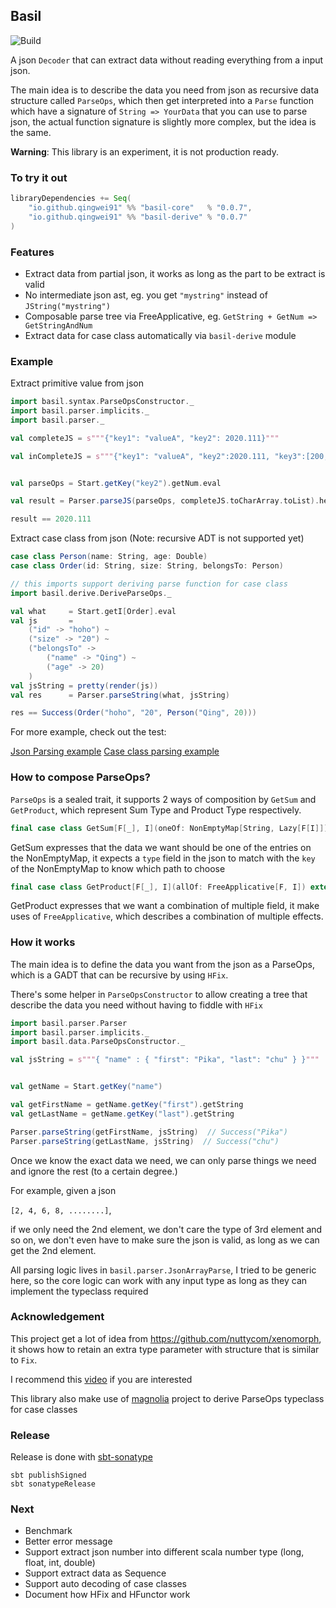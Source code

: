 ## Basil

![Build](https://travis-ci.org/qingwei91/basil.svg?branch=master)

A json `Decoder` that can extract data without reading everything from a input json.

The main idea is to describe the data you need from json as recursive data structure called `ParseOps`, which then get interpreted into a `Parse` function which have a signature of `String => YourData` that you can use to parse json, the actual function signature is slightly more complex, but the idea is the same.

**Warning**: This library is an experiment, it is not production ready.

### To try it out

```scala
libraryDependencies += Seq(
    "io.github.qingwei91" %% "basil-core"   % "0.0.7",
    "io.github.qingwei91" %% "basil-derive" % "0.0.7"
)
```

### Features

* Extract data from partial json, it works as long as the part to be extract is valid
* No intermediate json ast, eg. you get `"mystring"` instead of `JString("mystring")`
* Composable parse tree via FreeApplicative, eg. `GetString + GetNum => GetStringAndNum`
* Extract data for case class automatically via `basil-derive` module


### Example

Extract primitive value from json
```scala
import basil.syntax.ParseOpsConstructor._
import basil.parser.implicits._
import basil.parser._

val completeJS = s"""{"key1": "valueA", "key2": 2020.111}"""

val inCompleteJS = s"""{"key1": "valueA", "key2":2020.111, "key3":[200,]}"""


val parseOps = Start.getKey("key2").getNum.eval

val result = Parser.parseJS(parseOps, completeJS.toCharArray.toList).head.map(_._1)

result == 2020.111

```

Extract case class from json
(Note: recursive ADT is not supported yet)
```scala
case class Person(name: String, age: Double)
case class Order(id: String, size: String, belongsTo: Person)

// this imports support deriving parse function for case class
import basil.derive.DeriveParseOps._

val what     = Start.getI[Order].eval
val js       =
    ("id" -> "hoho") ~
    ("size" -> "20") ~
    ("belongsTo" ->
        ("name" -> "Qing") ~
        ("age" -> 20)
    )
val jsString = pretty(render(js))
val res      = Parser.parseString(what, jsString)

res == Success(Order("hoho", "20", Person("Qing", 20)))
```

For more example, check out the test:

[Json Parsing example](./core/src/test/scala/basil/parser/ParseSpec.scala)
[Case class parsing example](./derive/src/test/scala/basil/derive/DeriveParseSpec.scala)

### How to compose ParseOps?

`ParseOps` is a sealed trait, it supports 2 ways of composition by `GetSum` and `GetProduct`, which represent Sum Type and Product Type respectively.

```scala
final case class GetSum[F[_], I](oneOf: NonEmptyMap[String, Lazy[F[I]]]) extends ParseOps[F, I]
```

GetSum expresses that the data we want should be one of the entries on the NonEmptyMap, it expects a `type` field in the json to match with the `key` of the NonEmptyMap to know which path to choose

```scala
final case class GetProduct[F[_], I](allOf: FreeApplicative[F, I]) extends ParseOps[F, I]
```

GetProduct expresses that we want a combination of multiple field, it make uses of `FreeApplicative`, which describes a combination of multiple effects. 

### How it works

The main idea is to define the data you want from the json as a ParseOps, which is a GADT that can be recursive by using `HFix`.

There's some helper in `ParseOpsConstructor` to allow creating a tree that describe the data you need without having to fiddle with `HFix`

```scala
import basil.parser.Parser
import basil.parser.implicits._
import basil.data.ParseOpsConstructor._

val jsString = s"""{ "name" : { "first": "Pika", "last": "chu" } }"""


val getName = Start.getKey("name")

val getFirstName = getName.getKey("first").getString
val getLastName = getName.getKey("last").getString

Parser.parseString(getFirstName, jsString)  // Success("Pika")
Parser.parseString(getLastName, jsString)  // Success("chu")
```

Once we know the exact data we need, we can only parse things we need and ignore the rest (to a certain degree.)

For example, given a json

`[2, 4, 6, 8, ........]`,

if we only need the 2nd element, we don't care the type of 3rd element and so on, we don't even have to make sure the json is valid, as long as we can get the 2nd element.

All parsing logic lives in `basil.parser.JsonArrayParse`, I tried to be generic here, so the core logic can work with any input type as long as they can implement the typeclass required

### Acknowledgement

This project get a lot of idea from https://github.com/nuttycom/xenomorph, it shows how to retain an extra type parameter with structure that is similar to `Fix`.

I recommend this [video](https://www.youtube.com/watch?v=oRLkb6mqvVM) if you are interested

This library also make use of [magnolia](https://github.com/propensive/magnolia) project to derive ParseOps typeclass for case classes

### Release

Release is done with [sbt-sonatype](https://github.com/xerial/sbt-sonatype)

```
sbt publishSigned
sbt sonatypeRelease
```

### Next

* Benchmark
* Better error message
* Support extract json number into different scala number type (long, float, int, double)
* Support extract data as Sequence
* Support auto decoding of case classes
* Document how HFix and HFunctor work
